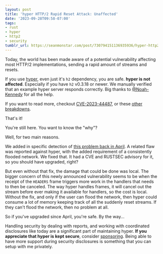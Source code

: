 ```yaml
---
layout: post
title: 'hyper HTTP/2 Rapid Reset Attack: Unaffected'
date: '2023-09-28T09:58-07:00'
tags:
- rust
- hyper
- http2
- security
tumblr_url: https://seanmonstar.com/post/730794151136935936/hyper-http2-rapid-reset-unaffected
---
```

Today, the world has been made aware of a potential vulnerability affecting most HTTP/2 implementations, sending a rapid amount of streams and resets.

If you use [hyper][], even just it's `h2` dependency, you are safe. **hyper is not affected**. Especially if you have `h2` v0.3.18 or newer. We manually verified that an example hyper server responds correctly. Big thanks to [@Noah-Kennedy](https://github.com/Noah-Kennedy) for all the help.

If you want to read more, checkout [CVE-2023-44487][], or these [other][google] [breakdowns][cf].

That's it!

You're still here. You want to know the "why"?

Well, for two main reasons.

We added in specific detection of [this problem back in April][coe]. A related flaw was reported against hyper, with the added requirement of a consistently flooded network. We fixed that. It had a CVE and RUSTSEC advisory for it, so you should have upgraded, right?

But even without that fix, the damage that could be done was local. The bigger concern of this newly announced vulnerability seems to be when the receipt of the `HEADERS` frame triggers more work in the handlers that needs to then be canceled. The way hyper handles frames, it will cancel out the stream before ever making it available for handlers, so the cost is local. Without the fix, and only if the user can flood the network, then hyper could consume a lot of memory keeping track of all the suddenly reset streams. If they can't flood the network, then no problem at all.

So if you've upgraded since April, you're safe. By the way...

Handling security by dealing with reports, and working with coordinated disclosures like today are a significant part of maintaining hyper. **If you appreciate that hyper is kept secure**, consider [sponsoring][sponsor]. Being able to have more support during security disclosures is something that you can setup with me privately.

[hyper]: https://hyper.rs
[CVE-2023-44487]: https://nvd.nist.gov/vuln/detail/CVE-2023-44487
[google]: https://cloud.google.com/blog/products/identity-security/how-it-works-the-novel-http2-rapid-reset-ddos-attack
[cf]: https://blog.cloudflare.com/technical-breakdown-http2-rapid-reset-ddos-attack/
[coe]: https://seanmonstar.com/post/715784167270596608/coe-surpise-hyper-cve
[sponsor]: https://seanmonstar.com/sponsor
